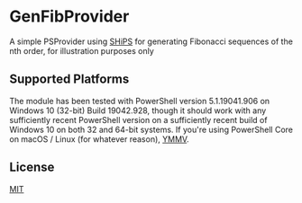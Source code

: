 # GenFibProvider

A simple PSProvider using [SHiPS](https://www.powershellgallery.com/packages/SHiPS/0.8.1) for generating Fibonacci sequences of the nth order, for illustration purposes only

## Supported Platforms

The module has been tested with PowerShell version 5.1.19041.906 on Windows 10 (32-bit) Build 19042.928, though it should work with any sufficiently recent PowerShell version on a sufficiently recent build of Windows 10 on both 32 and 64-bit systems. If you're using PowerShell Core on macOS / Linux (for whatever reason), [YMMV](https://dictionary.cambridge.org/dictionary/english/ymmv).

## License

[MIT](./LICENSE)
